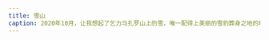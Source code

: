 ```yaml
---
title: 雪山
caption: 2020年10月，让我想起了乞力马扎罗山上的雪，唯一配得上美丽的雪豹葬身之地的地方。路过这座雪山的几个小时之后，我们被困在折多山口的大雾里。
---
```


